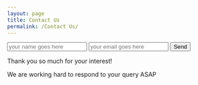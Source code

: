 ```yaml
---
layout: page
title: Contact Us
permalink: /Contact Us/
---
```

<form action="https://formspree.io/swimnewscompiler@gmail.com"
      method="POST">
    <input type="text" name="name" placeholder="your name goes here"/>
    <input type="text" name="_replyto" placeholder="your email goes here"/>
    <input type="submit" value="Send">
    <input type="hidden" name="_next" value="//jonnyphresh.github.io/thanks"/>
    <input type="hidden" name="_subject" value="Thank you for reaching out" />
    <input type="text" name="_gotcha" style="display:none" />
</form>


<p>Thank you so much for your interest!

We are working hard to respond to your query ASAP</p>
